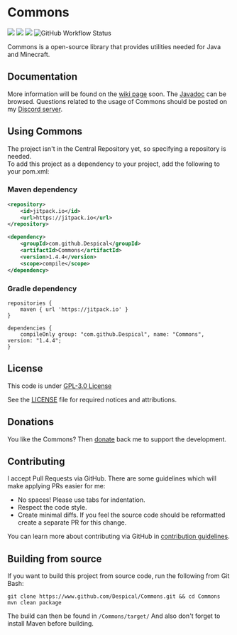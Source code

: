 # Commons
[![](https://jitpack.io/v/Despical/Commons.svg)](https://jitpack.io/#Despical/Commons)
[![](https://img.shields.io/badge/Javadocs-latest-lime.svg)](https://javadoc.jitpack.io/com/github/Despical/Commons/latest/javadoc/index.html)
[![](https://img.shields.io/discord/719922452259668000.svg?color=lime&label=Discord)](https://discord.gg/Vhyy4HA)
![GitHub Workflow Status](https://img.shields.io/github/workflow/status/Despical/Commons/Commons%20Build)

Commons is a open-source library that provides utilities needed for Java and Minecraft.

## Documentation
More information will be found on the [wiki page](https://github.com/Despical/Commons/wiki) soon. The [Javadoc](https://javadoc.jitpack.io/com/github/Despical/Commons/latest/javadoc/index.html) can be browsed. Questions
related to the usage of Commons should be posted on my [Discord server](https://discord.com/invite/Vhyy4HA).

## Using Commons
The project isn't in the Central Repository yet, so specifying a repository is needed.<br>
To add this project as a dependency to your project, add the following to your pom.xml:

### Maven dependency

```xml
<repository>
    <id>jitpack.io</id>
    <url>https://jitpack.io</url>
</repository>
```
```xml
<dependency>
    <groupId>com.github.Despical</groupId>
    <artifactId>Commons</artifactId>
    <version>1.4.4</version>
    <scope>compile</scope>
</dependency>
```

### Gradle dependency
```
repositories {
    maven { url 'https://jitpack.io' }
}
```
```
dependencies {
    compileOnly group: "com.github.Despical", name: "Commons", version: "1.4.4";
}
```

## License
This code is under [GPL-3.0 License](http://www.gnu.org/licenses/gpl-3.0.html)

See the [LICENSE](https://github.com/Despical/Commons/blob/master/LICENSE) file for required notices and attributions.

## Donations
You like the Commons? Then [donate](https://www.patreon.com/despical) back me to support the development.

## Contributing

I accept Pull Requests via GitHub. There are some guidelines which will make applying PRs easier for me:
+ No spaces! Please use tabs for indentation.
+ Respect the code style.
+ Create minimal diffs. If you feel the source code should be reformatted create a separate PR for this change.

You can learn more about contributing via GitHub in [contribution guidelines](https://github.com/Despical/Commons/blob/master/CONTRIBUTING.md).

## Building from source
If you want to build this project from source code, run the following from Git Bash:
```
git clone https://www.github.com/Despical/Commons.git && cd Commons
mvn clean package
```
The build can then be found in ``/Commons/target/``
And also don't forget to install Maven before building.
